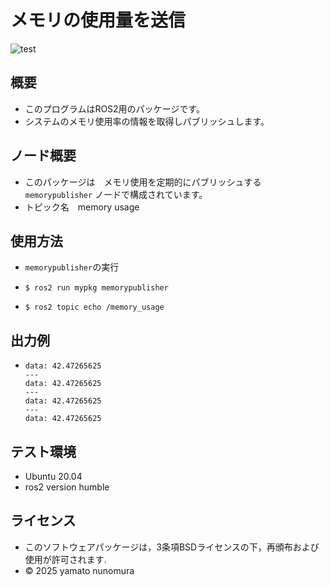 # メモリの使用量を送信  

![test](https://github.com/nunomurayamato/mypkg/actions/workflows/test.yml/badge.svg)

## 概要

- このプログラムはROS2用のパッケージです。
- システムのメモリ使用率の情報を取得しパブリッシュします。

## ノード概要

- このパッケージは　メモリ使用を定期的にパブリッシュする`memorypublisher` ノードで構成されています。 
- トピック名　memory usage

## 使用方法

- `memorypublisher`の実行
-  ```
   $ ros2 run mypkg memorypublisher
   ```
  
-  ```
   $ ros2 topic echo /memory_usage
   ```

## 出力例


-  ```
   data: 42.47265625  
   ---
   data: 42.47265625  
   ---
   data: 42.47265625  
   ---
   data: 42.47265625
   ```

## テスト環境

- Ubuntu 20.04
- ros2 version humble

## ライセンス

- このソフトウェアパッケージは，3条項BSDライセンスの下，再頒布および使用が許可されます.
- © 2025 yamato nunomura


